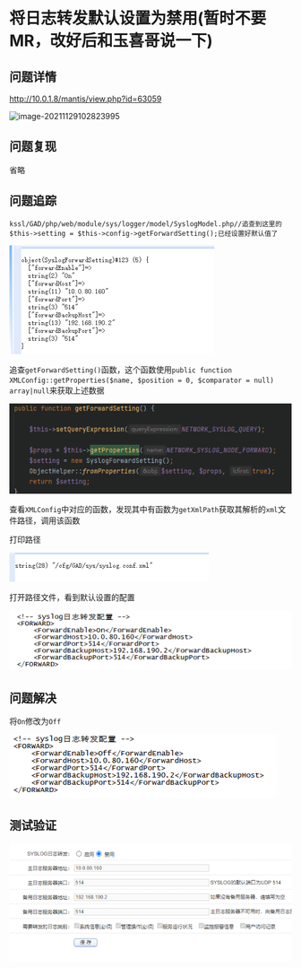 # 将日志转发默认设置为禁用(暂时不要MR，改好后和玉喜哥说一下)

## 问题详情

http://10.0.1.8/mantis/view.php?id=63059

![image-20211129102823995](C:\Users\admin\AppData\Roaming\Typora\typora-user-images\image-20211129102823995.png)

## 问题复现

省略

## 问题追踪

```
kssl/GAD/php/web/module/sys/logger/model/SyslogModel.php//追查到这里的$this->setting = $this->config->getForwardSetting();已经设置好默认值了
```

![image-20211129144218693](将日志转发默认设置为禁用(暂时不要MR，改好后和玉喜哥说一下).assets/image-20211129144218693.png)

追查`getForwardSetting()`函数，这个函数使用`public function XMLConfig::getProperties($name, $position = 0, $comparator = null) array|null`来获取上述数据

![image-20211129154227250](将日志转发默认设置为禁用(暂时不要MR，改好后和玉喜哥说一下).assets/image-20211129154227250.png)

查看`XMLConfig`中对应的函数，发现其中有函数为`getXmlPath`获取其解析的`xml`文件路径，调用该函数

打印路径

![image-20211129154807460](将日志转发默认设置为禁用(暂时不要MR，改好后和玉喜哥说一下).assets/image-20211129154807460.png)

打开路径文件，看到默认设置的配置

![image-20211129155009016](将日志转发默认设置为禁用(暂时不要MR，改好后和玉喜哥说一下).assets/image-20211129155009016.png)

## 问题解决

将`On`修改为`Off`

![image-20211129155109151](将日志转发默认设置为禁用(暂时不要MR，改好后和玉喜哥说一下).assets/image-20211129155109151.png)

## 测试验证

![image-20211129155134436](将日志转发默认设置为禁用(暂时不要MR，改好后和玉喜哥说一下).assets/image-20211129155134436.png)

